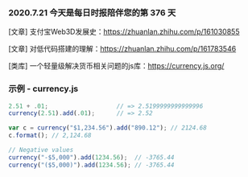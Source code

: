 ### 2020.7.21 今天是每日时报陪伴您的第 376 天

[文章] 支付宝Web3D发展史：<https://zhuanlan.zhihu.com/p/161030855>

[文章] 对低代码搭建的理解：<https://zhuanlan.zhihu.com/p/161783546>

[类库] 一个轻量级解决货币相关问题的js库：<https://currency.js.org/>

### 示例 - currency.js

```js
2.51 + .01;                   // => 2.5199999999999996
currency(2.51).add(.01);      // => 2.52

var c = currency("$1,234.56").add("890.12"); // 2124.68
c.format(); // 2,124.68

// Negative values
currency("-$5,000").add(1234.56);  // -3765.44
currency("($5,000)").add(1234.56); // -3765.44
```